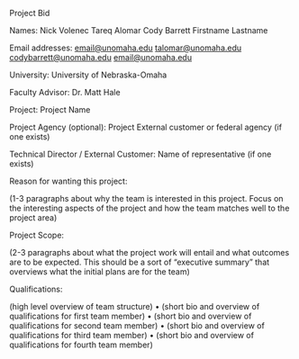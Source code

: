 Project Bid

Names:	Nick Volenec
				Tareq Alomar
				Cody Barrett
				Firstname Lastname

Email addresses:		email@unomaha.edu
talomar@unomaha.edu
codybarrett@unomaha.edu
email@unomaha.edu


University:			University of Nebraska-Omaha

Faculty Advisor:		Dr. Matt Hale

Project:			Project Name 

Project Agency (optional):	Project External customer or federal agency (if one exists)

Technical Director / External Customer: 	Name of representative (if one exists)	

Reason for wanting this project:

(1-3 paragraphs about why the team is interested in this project. Focus on the interesting aspects of the project and how the team matches well to the project area)

Project Scope:

(2-3 paragraphs about what the project work will entail and what outcomes are to be expected. This should be a sort of “executive summary” that overviews what the initial plans are for the team)

Qualifications:

(high level overview of team structure)
•	(short bio and overview of qualifications for first team member)
•	(short bio and overview of qualifications for second team member)
•	(short bio and overview of qualifications for third team member)
•	(short bio and overview of qualifications for fourth team member)

